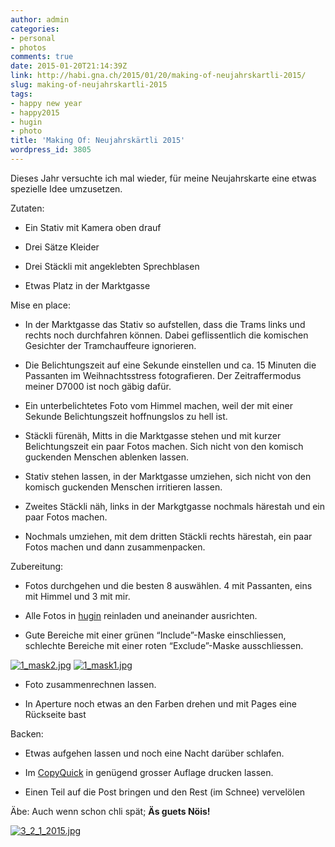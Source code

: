 ```yaml
---
author: admin
categories:
- personal
- photos
comments: true
date: 2015-01-20T21:14:39Z
link: http://habi.gna.ch/2015/01/20/making-of-neujahrskartli-2015/
slug: making-of-neujahrskartli-2015
tags:
- happy new year
- happy2015
- hugin
- photo
title: 'Making Of: Neujahrskärtli 2015'
wordpress_id: 3805
---
```


Dieses Jahr versuchte ich mal wieder, für meine Neujahrskarte eine etwas spezielle Idee umzusetzen.

Zutaten:




    
  * Ein Stativ mit Kamera oben drauf

    
  * Drei Sätze Kleider

    
  * Drei Stäckli mit angeklebten Sprechblasen

    
  * Etwas Platz in der Marktgasse



Mise en place:


    
  * In der Marktgasse das Stativ so aufstellen, dass die Trams links und rechts noch durchfahren können. Dabei geflissentlich die komischen Gesichter der Tramchauffeure ignorieren.

    
  * Die Belichtungszeit auf eine Sekunde einstellen und ca. 15 Minuten die Passanten im Weihnachtsstress fotografieren. Der Zeitraffermodus meiner D7000 ist noch gäbig dafür.

    
  * Ein unterbelichtetes Foto vom Himmel machen, weil der mit einer Sekunde Belichtungszeit hoffnungslos zu hell ist.

    
  * Stäckli fürenäh, Mitts in die Marktgasse stehen und mit kurzer Belichtungszeit ein paar Fotos machen. Sich nicht von den komisch guckenden Menschen ablenken lassen.

    
  * Stativ stehen lassen, in der Marktgasse umziehen, sich nicht von den komisch guckenden Menschen irritieren lassen.

    
  * Zweites Stäckli näh, links in der Markgtgasse nochmals härestah und ein paar Fotos machen.

    
  * Nochmals umziehen, mit dem dritten Stäckli rechts härestah, ein paar Fotos machen und dann zusammenpacken.



Zubereitung:


    
  * Fotos durchgehen und die besten 8 auswählen. 4 mit Passanten, eins mit Himmel und 3 mit mir.

    
  * Alle Fotos in [hugin](http://hugin.sf.net) reinladen und aneinander ausrichten.

    
  * Gute Bereiche mit einer grünen “Include”-Maske einschliessen, schlechte Bereiche mit einer roten “Exclude”-Maske ausschliessen.



[![1_mask2.jpg](http://habi.gna.ch/wp-content/uploads/2015/01/1_mask2-1024x456.jpg)](http://habi.gna.ch/wp-content/uploads/2015/01/1_mask2.jpg)
[![1_mask1.jpg](http://habi.gna.ch/wp-content/uploads/2015/01/1_mask1-1024x458.jpg)](http://habi.gna.ch/wp-content/uploads/2015/01/1_mask1.jpg)




    
  * Foto zusammenrechnen lassen.

    
  * In Aperture noch etwas an den Farben drehen und mit Pages eine Rückseite bast



Backen:


    
  * Etwas aufgehen lassen und noch eine Nacht darüber schlafen.

    
  * Im [CopyQuick](http://www.copyquick.ch) in genügend grosser Auflage drucken lassen.

    
  * Einen Teil auf die Post bringen und den Rest (im Schnee) vervelölen





Äbe: Auch wenn schon chli spät; **Äs guets Nöis!**

[![3_2_1_2015.jpg](http://habi.gna.ch/wp-content/uploads/2015/01/3_2_1_2015-1024x719.jpg)](http://habi.gna.ch/wp-content/uploads/2015/01/3_2_1_2015.jpg)
